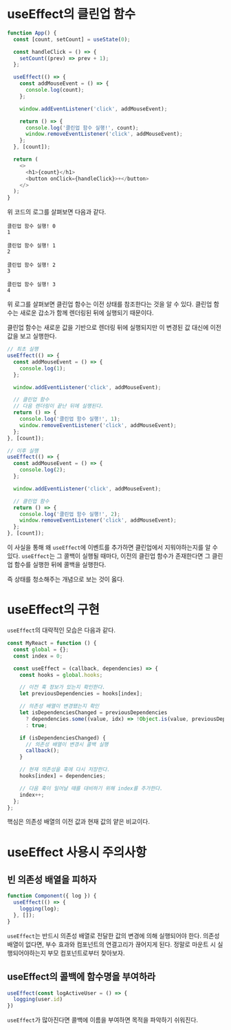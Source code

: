 # useEffect의 클린업 함수

```ts
function App() {
  const [count, setCount] = useState(0);

  const handleClick = () => {
    setCount((prev) => prev + 1);
  };

  useEffect(() => {
    const addMouseEvent = () => {
      console.log(count);
    };

    window.addEventListener('click', addMouseEvent);

    return () => {
      console.log('클린업 함수 실행!', count);
      window.removeEventListener('click', addMouseEvent);
    };
  }, [count]);

  return (
    <>
      <h1>{count}</h1>
      <button onClick={handleClick}>+</button>
    </>
  );
}
```

위 코드의 로그를 살펴보면 다음과 같다.

```
클린업 함수 실행! 0
1

클린업 함수 실행! 1
2

클린업 함수 실행! 2
3

클린업 함수 실행! 3
4
```

위 로그를 살펴보면 클린업 함수는 이전 상태를 참조한다는 것을 알 수 있다. 클린업 함수는 새로운 갑소가 함께 렌더링된 뒤에 실행되기 때문이다.

클린업 함수는 새로운 값을 기반으로 렌더링 뒤에 실행되지만 이 변경된 값 대신에 이전 값을 보고 실행한다.

```ts
// 최초 실행
useEffect(() => {
  const addMouseEvent = () => {
    console.log(1);
  };

  window.addEventListener('click', addMouseEvent);

  // 클린업 함수
  // 다음 렌더링이 끝난 뒤에 실행된다.
  return () => {
    console.log('클린업 함수 실행!', 1);
    window.removeEventListener('click', addMouseEvent);
  };
}, [count]);

// 이후 실행
useEffect(() => {
  const addMouseEvent = () => {
    console.log(2);
  };

  window.addEventListener('click', addMouseEvent);

  // 클린업 함수
  return () => {
    console.log('클린업 함수 실행!', 2);
    window.removeEventListener('click', addMouseEvent);
  };
}, [count]);
```

이 사실을 통해 왜 `useEffect`에 이벤트를 추가하면 클린업에서 지워야하는지를 알 수 있다. `useEffect`는 그 콜백이 실행될 때마다, 이전의 클린업 함수가 존재한다면 그 클린업 함수를 실행한 뒤에 콜백을 실행한다.

즉 상태를 청소해주는 개념으로 보는 것이 옳다.

# useEffect의 구현

`useEffect`의 대략적인 모습은 다음과 같다.

```ts
const MyReact = function () {
  const global = {};
  const index = 0;

  const useEffect = (callback, dependencies) => {
    const hooks = global.hooks;

    // 이전 훅 정보가 있는지 확인한다.
    let previousDependencies = hooks[index];

    // 의존성 배열이 변경됐는지 확인
    let isDependenciesChanged = previousDependencies
      ? dependencies.some((value, idx) => !Object.is(value, previousDependencies[idx]))
      : true;

    if (isDependenciesChanged) {
      // 의존성 배열이 변경시 콜백 실행
      callback();
    }

    // 현재 의존성을 훅에 다시 저장한다.
    hooks[index] = dependencies;

    // 다음 훅이 일어날 때를 대비하기 위해 index를 추가한다.
    index++;
  };
};
```

핵심은 의존성 배열의 이전 값과 현재 값의 얕은 비교이다.

# useEffect 사용시 주의사항

## 빈 의존성 배열을 피하자

```ts
function Component({ log }) {
  useEffect(() => {
    logging(log);
  }, []);
}
```

`useEffect`는 반드시 의존성 배열로 전달한 값의 변경에 의해 실행되어야 한다. 의존성 배열이 없다면, 부수 효과와 컴포넌트의 연결고리가 끊어지게 된다. 정말로 마운트 시 실행되어야하는지 부모 컴포넌트로부터 찾아보자.

## useEffect의 콜백에 함수명을 부여하라

```ts
useEffect(const logActiveUser = () => {
  logging(user.id)
})
```

`useEffect`가 많아진다면 콜백에 이름을 부여하면 목적을 파악하기 쉬워진다.
